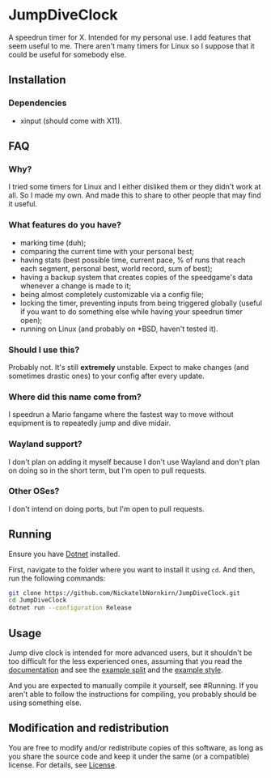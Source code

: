 # JumpDiveClock

A speedrun timer for X. Intended for my personal use. I add features that seem useful to me. There
aren't many timers for Linux so I suppose that it could be useful for somebody else.

## Installation

### Dependencies

* xinput (should come with X11).

## FAQ

### Why?

I tried some timers for Linux and I either disliked them or they didn't work at all. So I made my
own. And made this to share to other people that may find it useful.

### What features do you have?

* marking time (duh);
* comparing the current time with your personal best;
* having stats (best possible time, current pace, % of runs that reach each segment, personal best,
    world record, sum of best);
* having a backup system that creates copies of the speedgame's data whenever a change is made to
    it;
* being almost completely customizable via a config file;
* locking the timer, preventing inputs from being triggered globally (useful if you want to do
    something else while having your speedrun timer open);
* running on Linux (and probably on *BSD, haven't tested it).

### Should I use this?

Probably not. It's still **extremely** unstable. Expect to make changes (and sometimes drastic ones)
to your config after every update.

### Where did this name come from?

I speedrun a Mario fangame where the fastest way to move without equipment is to repeatedly jump and
dive midair.

### Wayland support?

I don't plan on adding it myself because I don't use Wayland and don't plan on doing so in the short
term, but I'm open to pull requests.

### Other OSes?

I don't intend on doing ports, but I'm open to pull requests.

## Running

Ensure you have
[Dotnet](https://learn.microsoft.com/en-us/dotnet/core/install/linux?WT.mc_id=dotnet-35129-website)
installed.

First, navigate to the folder where you want to install it using `cd`. And then, run the following
commands:

```sh
git clone https://github.com/NickatelbNornkirn/JumpDiveClock.git
cd JumpDiveClock
dotnet run --configuration Release
```

## Usage

Jump dive clock is intended for more advanced users, but it shouldn't be too difficult for the less
experienced ones, assuming that you read the [documentation](DOCS.md) and see the
[example split](splits/example.yml) and the [example style](styles/example.yml).

And you are expected to manually compile it yourself, see #Running. If you aren't able to follow the
instructions for compiling, you probably should be using something else.

## Modification and redistribution

You are free to modify and/or redistribute copies of this software, as long as you share the source
code and keep it under the same (or a compatible) license. For details, see [License](LICENSE).
